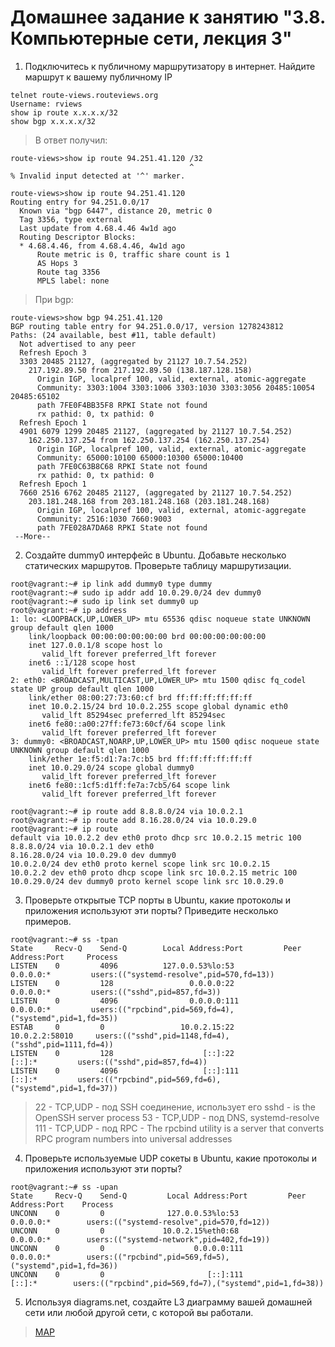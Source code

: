 # Домашнее задание к занятию "3.8. Компьютерные сети, лекция 3"

1. Подключитесь к публичному маршрутизатору в интернет. Найдите маршрут к вашему публичному IP
```
telnet route-views.routeviews.org
Username: rviews
show ip route x.x.x.x/32
show bgp x.x.x.x/32
```
 > В ответ получил:
```
route-views>show ip route 94.251.41.120 /32
                                        ^
% Invalid input detected at '^' marker.

route-views>show ip route 94.251.41.120    
Routing entry for 94.251.0.0/17
  Known via "bgp 6447", distance 20, metric 0
  Tag 3356, type external
  Last update from 4.68.4.46 4w1d ago
  Routing Descriptor Blocks:
  * 4.68.4.46, from 4.68.4.46, 4w1d ago
      Route metric is 0, traffic share count is 1
      AS Hops 3
      Route tag 3356
      MPLS label: none
```
 > При bgp:
```
route-views>show bgp 94.251.41.120     
BGP routing table entry for 94.251.0.0/17, version 1278243812
Paths: (24 available, best #11, table default)
  Not advertised to any peer
  Refresh Epoch 3
  3303 20485 21127, (aggregated by 21127 10.7.54.252)
    217.192.89.50 from 217.192.89.50 (138.187.128.158)
      Origin IGP, localpref 100, valid, external, atomic-aggregate
      Community: 3303:1004 3303:1006 3303:1030 3303:3056 20485:10054 20485:65102
      path 7FE0F4BB35F8 RPKI State not found
      rx pathid: 0, tx pathid: 0
  Refresh Epoch 1
  4901 6079 1299 20485 21127, (aggregated by 21127 10.7.54.252)
    162.250.137.254 from 162.250.137.254 (162.250.137.254)
      Origin IGP, localpref 100, valid, external, atomic-aggregate
      Community: 65000:10100 65000:10300 65000:10400
      path 7FE0C63B8C68 RPKI State not found
      rx pathid: 0, tx pathid: 0
  Refresh Epoch 1
  7660 2516 6762 20485 21127, (aggregated by 21127 10.7.54.252)
    203.181.248.168 from 203.181.248.168 (203.181.248.168)
      Origin IGP, localpref 100, valid, external, atomic-aggregate
      Community: 2516:1030 7660:9003
      path 7FE028A7DA68 RPKI State not found
 --More-- 
```

2. Создайте dummy0 интерфейс в Ubuntu. Добавьте несколько статических маршрутов. Проверьте таблицу маршрутизации.

```
root@vagrant:~# ip link add dummy0 type dummy
root@vagrant:~# sudo ip addr add 10.0.29.0/24 dev dummy0
root@vagrant:~# sudo ip link set dummy0 up
root@vagrant:~# ip address
1: lo: <LOOPBACK,UP,LOWER_UP> mtu 65536 qdisc noqueue state UNKNOWN group default qlen 1000
    link/loopback 00:00:00:00:00:00 brd 00:00:00:00:00:00
    inet 127.0.0.1/8 scope host lo
       valid_lft forever preferred_lft forever
    inet6 ::1/128 scope host
       valid_lft forever preferred_lft forever
2: eth0: <BROADCAST,MULTICAST,UP,LOWER_UP> mtu 1500 qdisc fq_codel state UP group default qlen 1000
    link/ether 08:00:27:73:60:cf brd ff:ff:ff:ff:ff:ff
    inet 10.0.2.15/24 brd 10.0.2.255 scope global dynamic eth0
       valid_lft 85294sec preferred_lft 85294sec
    inet6 fe80::a00:27ff:fe73:60cf/64 scope link
       valid_lft forever preferred_lft forever
3: dummy0: <BROADCAST,NOARP,UP,LOWER_UP> mtu 1500 qdisc noqueue state UNKNOWN group default qlen 1000
    link/ether 1e:f5:d1:7a:7c:b5 brd ff:ff:ff:ff:ff:ff
    inet 10.0.29.0/24 scope global dummy0
       valid_lft forever preferred_lft forever
    inet6 fe80::1cf5:d1ff:fe7a:7cb5/64 scope link
       valid_lft forever preferred_lft forever
```
```
root@vagrant:~# ip route add 8.8.8.0/24 via 10.0.2.1
root@vagrant:~# ip route add 8.16.28.0/24 via 10.0.29.0
root@vagrant:~# ip route
default via 10.0.2.2 dev eth0 proto dhcp src 10.0.2.15 metric 100
8.8.8.0/24 via 10.0.2.1 dev eth0
8.16.28.0/24 via 10.0.29.0 dev dummy0
10.0.2.0/24 dev eth0 proto kernel scope link src 10.0.2.15
10.0.2.2 dev eth0 proto dhcp scope link src 10.0.2.15 metric 100
10.0.29.0/24 dev dummy0 proto kernel scope link src 10.0.29.0
```
3. Проверьте открытые TCP порты в Ubuntu, какие протоколы и приложения используют эти порты? Приведите несколько примеров.

```
root@vagrant:~# ss -tpan
State     Recv-Q    Send-Q        Local Address:Port         Peer Address:Port     Process
LISTEN    0         4096          127.0.0.53%lo:53                0.0.0.0:*         users:(("systemd-resolve",pid=570,fd=13))
LISTEN    0         128                 0.0.0.0:22                0.0.0.0:*         users:(("sshd",pid=857,fd=3))
LISTEN    0         4096                0.0.0.0:111               0.0.0.0:*         users:(("rpcbind",pid=569,fd=4),("systemd",pid=1,fd=35))
ESTAB     0         0                 10.0.2.15:22               10.0.2.2:58010     users:(("sshd",pid=1148,fd=4),("sshd",pid=1111,fd=4))
LISTEN    0         128                    [::]:22                   [::]:*         users:(("sshd",pid=857,fd=4))
LISTEN    0         4096                   [::]:111                  [::]:*         users:(("rpcbind",pid=569,fd=6),("systemd",pid=1,fd=37))
```
> 22 - TCP,UDP - под SSH соединение, использует его sshd - is the OpenSSH server process 53 - TCP,UDP - под DNS, systemd-resolve 111 - TCP,UDP - под RPC - The rpcbind utility is a server that converts RPC program numbers into universal addresses

4. Проверьте используемые UDP сокеты в Ubuntu, какие протоколы и приложения используют эти порты?

```
root@vagrant:~# ss -upan
State     Recv-Q    Send-Q         Local Address:Port         Peer Address:Port    Process
UNCONN    0         0              127.0.0.53%lo:53                0.0.0.0:*        users:(("systemd-resolve",pid=570,fd=12))
UNCONN    0         0             10.0.2.15%eth0:68                0.0.0.0:*        users:(("systemd-network",pid=402,fd=19))
UNCONN    0         0                    0.0.0.0:111               0.0.0.0:*        users:(("rpcbind",pid=569,fd=5),("systemd",pid=1,fd=36))
UNCONN    0         0                       [::]:111                  [::]:*        users:(("rpcbind",pid=569,fd=7),("systemd",pid=1,fd=38))
```

5. Используя diagrams.net, создайте L3 диаграмму вашей домашней сети или любой другой сети, с которой вы работали.

> [MAP](netmap.jpg)
